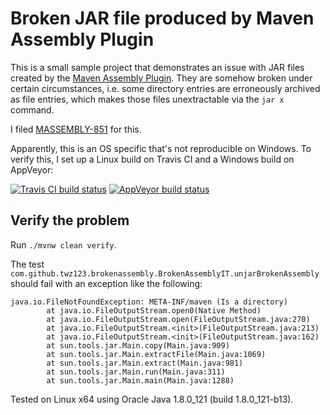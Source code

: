 Broken JAR file produced by Maven Assembly Plugin
=================================================

This is a small sample project that demonstrates an issue with JAR files
created by the [Maven Assembly Plugin][1]. They are somehow broken under
certain circumstances, i.e. some directory entries are erroneously archived as
file entries, which makes those files unextractable via the `jar x` command.

I filed [MASSEMBLY-851][MASSEMBLY-851] for this.

Apparently, this is an OS specific that's not reproducible on Windows. To
verify this, I set up a Linux build on Travis CI and a Windows build on
AppVeyor:

[![Travis CI build status](https://travis-ci.org/twz123/broken-assembly.svg?branch=master)](https://travis-ci.org/twz123/broken-assembly)
[![AppVeyor build status](http://ci.appveyor.com/api/projects/status/github/twz123/broken-assembly?svg=true)](https://ci.appveyor.com/project/twz123/broken-assembly)

[1]: https://maven.apache.org/components/plugins/maven-assembly-plugin/
[MASSEMBLY-851]: https://issues.apache.org/jira/browse/MASSEMBLY-851


## Verify the problem

Run `./mvnw clean verify`.

The test `com.github.twz123.brokenassembly.BrokenAssemblyIT.unjarBrokenAssembly`
should fail with an exception like the following:

    java.io.FileNotFoundException: META-INF/maven (Is a directory)
            at java.io.FileOutputStream.open0(Native Method)
            at java.io.FileOutputStream.open(FileOutputStream.java:270)
            at java.io.FileOutputStream.<init>(FileOutputStream.java:213)
            at java.io.FileOutputStream.<init>(FileOutputStream.java:162)
            at sun.tools.jar.Main.copy(Main.java:909)
            at sun.tools.jar.Main.extractFile(Main.java:1069)
            at sun.tools.jar.Main.extract(Main.java:981)
            at sun.tools.jar.Main.run(Main.java:311)
            at sun.tools.jar.Main.main(Main.java:1288)

Tested on Linux x64 using Oracle Java 1.8.0\_121 (build 1.8.0\_121-b13).
